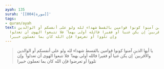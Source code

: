 ```yaml
---
ayah: 135
surah: '[[004|سورة]]'
tags:
- quran/ayah
text: يا أيها الذين آمنوا كونوا قوامين بالقسط شهداء لله ولو على أنفسكم أو الوالدين
  والأقربين ۚ إن يكن غنيا أو فقيرا فالله أولى بهما ۖ فلا تتبعوا الهوى أن تعدلوا ۚ
  وإن تلووا أو تعرضوا فإن الله كان بما تعملون خبيرا
---
```

> يا أيها الذين آمنوا كونوا قوامين بالقسط شهداء لله ولو على أنفسكم أو الوالدين والأقربين ۚ إن يكن غنيا أو فقيرا فالله أولى بهما ۖ فلا تتبعوا الهوى أن تعدلوا ۚ وإن تلووا أو تعرضوا فإن الله كان بما تعملون خبيرا
